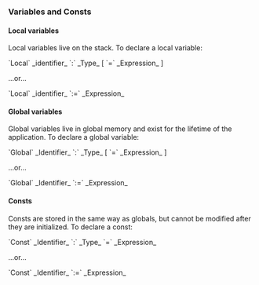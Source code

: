 
### Variables and Consts

#### Local variables

Local variables live on the stack. To declare a local variable:

<div class=syntax>
`Local` _identifier_ `:` _Type_ [ `=` _Expression_ ]
</div>

...or...

<div class=syntax>
`Local` _identifier_ `:=` _Expression_
</div>


#### Global variables

Global variables live in global memory and exist for the lifetime of the application. To declare a global variable:

<div class=syntax>
`Global` _Identifier_ `:` _Type_ [ `=` _Expression_ ]
</div>

...or...

<div class=syntax>
`Global` _Identifier_ `:=` _Expression_
</div>

#### Consts

Consts are stored in the same way as globals, but cannot be modified after they are initialized. To declare a const:

<div class=syntax>
`Const` _Identifier_ `:` _Type_ `=` _Expression_
</div>

...or...

<div class=syntax>
`Const` _Identifier_ `:=` _Expression_
</div>
